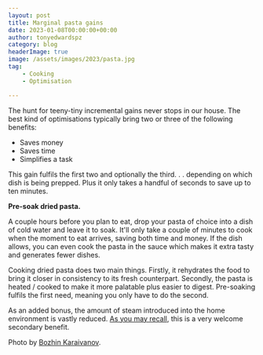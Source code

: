 ```yaml
---
layout: post
title: Marginal pasta gains
date: 2023-01-08T00:00:00+00:00
author: tonyedwardspz
category: blog
headerImage: true
image: /assets/images/2023/pasta.jpg
tag: 
    - Cooking
    - Optimisation

---
```


The hunt for teeny-tiny incremental gains never stops in our house. The best kind of optimisations typically bring two or three of the following benefits: 

- Saves money
- Saves time
- Simplifies a task

This gain fulfils the first two and optionally the third. . .  depending on which dish is being prepped. Plus it only takes a handful of seconds to save up to ten minutes.

**Pre-soak dried pasta.**

A couple hours before you plan to eat, drop your pasta of choice into a dish of cold water and leave it to soak. It'll only take a couple of minutes to cook when the moment to eat arrives, saving both time and money. If the dish allows, you can even cook the pasta in the sauce which makes it extra tasty and generates fewer dishes.

Cooking dried pasta does two main things. Firstly, it rehydrates the food to bring it closer in consistency to its fresh counterpart. Secondly, the pasta is heated / cooked to make it more palatable plus easier to digest. Pre-soaking fulfils the first need, meaning you only have to do the second.

As an added bonus, the amount of steam introduced into the home environment is vastly reduced. [As you may recall](https://tonyedwardspz.co.uk/blog/prototypal-damp-solution/), this is a very welcome secondary benefit.

Photo by <a href="https://unsplash.com/@bkaraivanov">Bozhin Karaivanov</a>.
  

